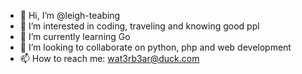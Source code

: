 - 👋 Hi, I’m @leigh-teabing
- 👀 I’m interested in coding, traveling and knowing good ppl
- 🌱 I’m currently learning Go
- 💞️ I’m looking to collaborate on python, php and web development 
- 📫 How to reach me: wat3rb3ar@duck.com

<!---
leigh-teabing/leigh-teabing is a ✨ special ✨ repository because its `README.md` (this file) appears on your GitHub profile.
You can click the Preview link to take a look at your changes.
--->
